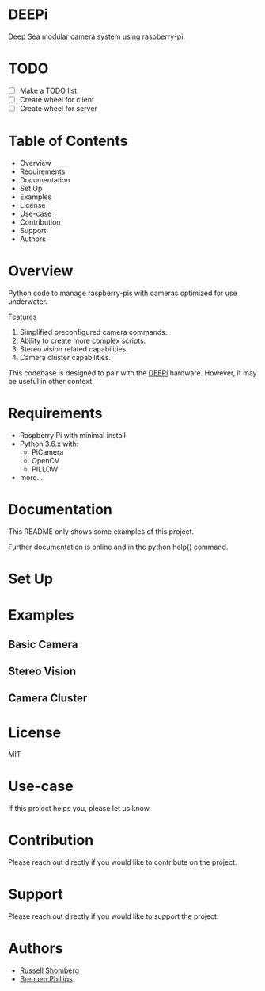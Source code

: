 # DEEPi

Deep Sea modular camera system using raspberry-pi.

# TODO

 - [ ] Make a TODO list
 - [ ] Create wheel for client
 - [ ] Create wheel for server

# Table of Contents
  * Overview
  * Requirements
  * Documentation
  * Set Up
  * Examples
  * License
  * Use-case
  * Contribution
  * Support
  * Authors

# Overview

Python code to manage raspberry-pis with cameras optimized for use underwater.

Features

 1. Simplified preconfigured camera commands.
 2. Ability to create more complex scripts.
 3. Stereo vision related capabilities.
 4. Camera cluster capabilities.
 
This codebase is designed to pair with the [DEEPi](https://web.uri.edu/oce/brennan-phillips/) hardware.
However, it may be useful in other context.
 
# Requirements

  * Raspberry Pi with minimal install
  * Python 3.6.x with:
	* PiCamera
	* OpenCV
	* PILLOW
  * more...

# Documentation

This README only shows some examples of this project.

Further documentation is online and in the python help() command.

# Set Up

# Examples
## Basic Camera

## Stereo Vision

## Camera Cluster

# License

MIT

# Use-case

If this project helps you, please let us know. 

# Contribution

Please reach out directly if you would like to contribute on the project.

# Support

Please reach out directly if you would like to support the project.

# Authors

  * [Russell Shomberg](https://rshom.github.io)
  * [Brennen Phillips](https://web.uri.edu/oce/brennan-phillips/)

